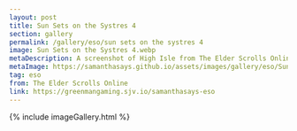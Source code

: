 ```yaml
---
layout: post
title: Sun Sets on the Systres 4
section: gallery
permalink: /gallery/eso/sun sets on the systres 4
image: Sun Sets on the Systres 4.webp
metaDescription: A screenshot of High Isle from The Elder Scrolls Online, taken by Samantha Says.
metaImage: https://samanthasays.github.io/assets/images/gallery/eso/Sun Sets on the Systres 4.webp
tag: eso
from: The Elder Scrolls Online
link: https://greenmangaming.sjv.io/samanthasays-eso
---
```

{% include imageGallery.html %}